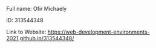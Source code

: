 Full name: Ofir Michaely

ID: 313544348

Link to Website: https://web-development-environments-2021.github.io/313544348/

